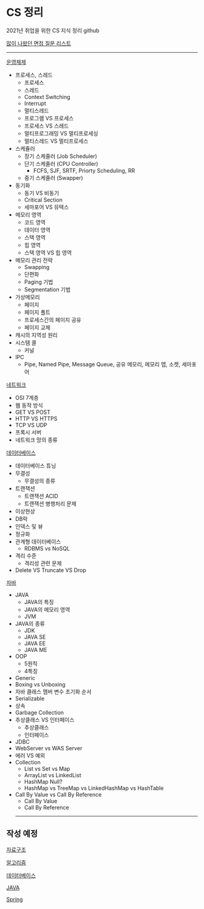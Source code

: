 # CS 정리

2021년 취업을 위한 CS 지식 정리 github

[많이 나왔던 면접 질문 리스트](https://github.com/SmiteFLame/CS-Study/blob/master/Question/README.md)

<hr>

[운영체제](https://github.com/SmiteFLame/CS-Study/blob/master/OS/README.md)

- 프로세스, 스레드
  - 프로세스
  - 스레드
  - Context Switching
  - Interrupt
  - 멀티스레드
  - 프로그램 VS 프로세스
  - 프로세스 VS 스레드
  - 멀티프로그래밍 VS 멀티프로세싱
  - 멀티스레드 VS 멀티프로세스
- 스케쥴러
  - 장기 스케줄러 (Job Scheduler)
  - 단기 스케줄러 (CPU Controller)
    - FCFS, SJF, SRTF, Priorty Scheduling, RR
  - 중기 스케줄러 (Swapper)
- 동기화
  - 동기 VS 비동기
  - Critical Section
  - 세마포어 VS 뮤텍스
- 메모리 영역
  - 코드 영역
  - 데이터 영역
  - 스택 영역
  - 힙 영역
  - 스택 영역 VS 힙 영역
- 메모리 관리 전략
  - Swapping
  - 단편화
  - Paging 기법
  - Segmentation 기법
- 가상메모리
  - 페이지
  - 페이지 폴트
  - 프로세스간의 페이지 공유
  - 페이지 교체
- 캐시의 지역성 원리
- 시스템 콜
  - 커널
- IPC
  - Pipe, Named Pipe, Message Queue, 공유 메모리, 메모리 맵, 소켓, 세마포어

[네트워크](https://github.com/SmiteFLame/CS-Study/blob/master/NT/README.md)

- OSI 7계층
- 웹 동작 방식
- GET VS POST
- HTTP VS HTTPS
- TCP VS UDP
- 프록시 서버
- 네트워크 망의 종류

[데이터베이스](https://github.com/SmiteFLame/CS-Study/blob/master/DB/README.md)

- 데이터베이스 튜닝
- 무결성
  - 무결성의 종류
- 트랜잭션
  - 트랜잭션 ACID
  - 트랜잭션 병행처리 문제
- 이상현상
- DB락
- 인덱스 및 뷰
- 정규화
- 관계형 데이터베이스
  - RDBMS vs NoSQL
- 격리 수준
  - 격리성 관련 문제
- Delete VS Truncate VS Drop

[자바](https://github.com/SmiteFLame/CS-Study/blob/master/DB/README.md)

- JAVA
  - JAVA의 특징
  - JAVA의 메모리 영역
  - JVM
- JAVA의 종류
  - JDK
  - JAVA SE
  - JAVA EE
  - JAVA ME
- OOP
  - 5원칙
  - 4특징
- Generic
- Boxing vs Unboxing
- 자바 클래스 멤버 변수 초기화 순서
- Serializable
- 상속
- Garbage Collection
- 추상클래스 VS 인터페이스
  - 추상클래스
  - 인터페이스
- JDBC
- WebServer vs WAS Server
- 에러 VS 예외
- Collection
  - List vs Set vs Map
  - ArrayList vs LinkedList
  - HashMap Null?
  - HashMap vs TreeMap vs LinkedHashMap vs HashTable
- Call By Value vs Call By Reference
  - Call By Value
  - Call By Reference
  <hr>

## 작성 예정

[자료구조](#자료구조/README.md)

[알고리즘](#운영체제/README.md)

[데이터베이스](#데이터베이스/README.md)

[JAVA](#JAVA/README.md)

[Spring](#Spring/README.md)
